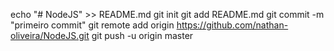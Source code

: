 echo "# NodeJS" >> README.md 
git init 
git add README.md 
git commit -m "primeiro commit" 
git remote add origin https://github.com/nathan-oliveira/NodeJS.git
git push -u origin master

